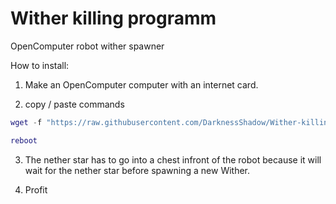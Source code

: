 # Wither killing programm
OpenComputer robot wither spawner

How to install:

1) Make an OpenComputer computer with an internet card.

2) copy / paste commands

```lua
wget -f "https://raw.githubusercontent.com/DarknessShadow/Wither-killing-programm/master/autorun.lua" autorun.lua

reboot
```
3) The nether star has to go into a chest infront of the robot because it will wait for the nether star before spawning a new Wither.

4) Profit
